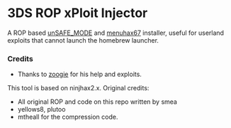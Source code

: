 3DS ROP xPloit Injector
=======

A ROP based [unSAFE_MODE](https://github.com/zoogie/unSAFE_MODE) and [menuhax67](https://github.com/zoogie/menuhax67) installer, useful for userland exploits that cannot launch the homebrew launcher.

### Credits

- Thanks to [zoogie](https://github.com/zoogie) for his help and exploits.

This tool is based on ninjhax2.x. Original credits:
- All original ROP and code on this repo written by smea
- yellows8, plutoo
- mtheall for the compression code.